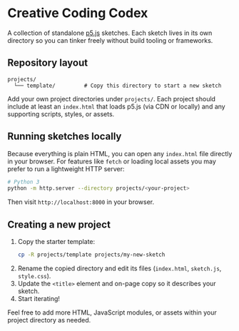 # Creative Coding Codex

A collection of standalone [p5.js](https://p5js.org/) sketches. Each sketch lives in its own directory so you can tinker freely without build tooling or frameworks.

## Repository layout

```
projects/
  └── template/         # Copy this directory to start a new sketch
```

Add your own project directories under `projects/`. Each project should include at least an `index.html` that loads p5.js (via CDN or locally) and any supporting scripts, styles, or assets.

## Running sketches locally

Because everything is plain HTML, you can open any `index.html` file directly in your browser. For features like `fetch` or loading local assets you may prefer to run a lightweight HTTP server:

```bash
# Python 3
python -m http.server --directory projects/<your-project>
```

Then visit `http://localhost:8000` in your browser.

## Creating a new project

1. Copy the starter template:
   ```bash
   cp -R projects/template projects/my-new-sketch
   ```
2. Rename the copied directory and edit its files (`index.html`, `sketch.js`, `style.css`).
3. Update the `<title>` element and on-page copy so it describes your sketch.
4. Start iterating!

Feel free to add more HTML, JavaScript modules, or assets within your project directory as needed.
